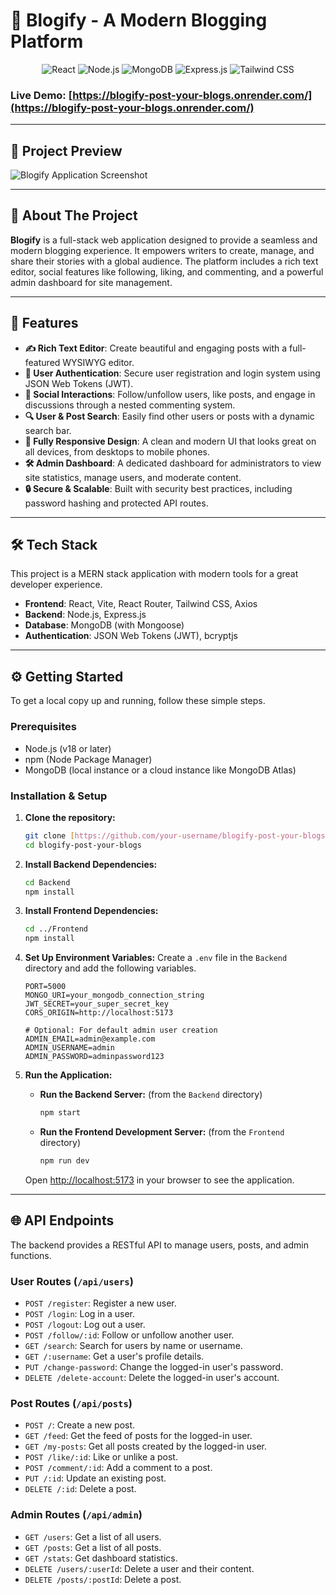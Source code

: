 # 📝 Blogify - A Modern Blogging Platform

<p align="center">
  <img src="https://img.shields.io/badge/React-20232A?style=for-the-badge&logo=react&logoColor=61DAFB" alt="React"/>
  <img src="https://img.shields.io/badge/Node.js-339933?style=for-the-badge&logo=nodedotjs&logoColor=white" alt="Node.js"/>
  <img src="https://img.shields.io/badge/MongoDB-4EA94B?style=for-the-badge&logo=mongodb&logoColor=white" alt="MongoDB"/>
  <img src="https://img.shields.io/badge/Express.js-000000?style=for-the-badge&logo=express&logoColor=white" alt="Express.js"/>
  <img src="https://img.shields.io/badge/Tailwind_CSS-38B2AC?style=for-the-badge&logo=tailwindcss&logoColor=white" alt="Tailwind CSS"/>
</p>

### **Live Demo**: [https://blogify-post-your-blogs.onrender.com/](https://blogify-post-your-blogs.onrender.com/)

---

## 📸 Project Preview

![Blogify Application Screenshot](https://github.com/user-attachments/assets/3dc1450f-a4c8-4ffd-8d36-9cba116544fa)

---

## 📖 About The Project

**Blogify** is a full-stack web application designed to provide a seamless and modern blogging experience. It empowers writers to create, manage, and share their stories with a global audience. The platform includes a rich text editor, social features like following, liking, and commenting, and a powerful admin dashboard for site management.

---

## 🚀 Features

-   **✍️ Rich Text Editor**: Create beautiful and engaging posts with a full-featured WYSIWYG editor.
-   **👤 User Authentication**: Secure user registration and login system using JSON Web Tokens (JWT).
-   **🤝 Social Interactions**: Follow/unfollow users, like posts, and engage in discussions through a nested commenting system.
-   **🔍 User & Post Search**: Easily find other users or posts with a dynamic search bar.
-   **📱 Fully Responsive Design**: A clean and modern UI that looks great on all devices, from desktops to mobile phones.
-   **🛠️ Admin Dashboard**: A dedicated dashboard for administrators to view site statistics, manage users, and moderate content.
-   **🔒 Secure & Scalable**: Built with security best practices, including password hashing and protected API routes.

---

## 🛠️ Tech Stack

This project is a MERN stack application with modern tools for a great developer experience.

-   **Frontend**: React, Vite, React Router, Tailwind CSS, Axios
-   **Backend**: Node.js, Express.js
-   **Database**: MongoDB (with Mongoose)
-   **Authentication**: JSON Web Tokens (JWT), bcryptjs

---

## ⚙️ Getting Started

To get a local copy up and running, follow these simple steps.

### Prerequisites

-   Node.js (v18 or later)
-   npm (Node Package Manager)
-   MongoDB (local instance or a cloud instance like MongoDB Atlas)

### Installation & Setup

1.  **Clone the repository:**
    ```sh
    git clone [https://github.com/your-username/blogify-post-your-blogs.git](https://github.com/your-username/blogify-post-your-blogs.git)
    cd blogify-post-your-blogs
    ```

2.  **Install Backend Dependencies:**
    ```sh
    cd Backend
    npm install
    ```

3.  **Install Frontend Dependencies:**
    ```sh
    cd ../Frontend
    npm install
    ```

4.  **Set Up Environment Variables:**
    Create a `.env` file in the `Backend` directory and add the following variables.

    ```env
    PORT=5000
    MONGO_URI=your_mongodb_connection_string
    JWT_SECRET=your_super_secret_key
    CORS_ORIGIN=http://localhost:5173

    # Optional: For default admin user creation
    ADMIN_EMAIL=admin@example.com
    ADMIN_USERNAME=admin
    ADMIN_PASSWORD=adminpassword123
    ```

5.  **Run the Application:**
    -   **Run the Backend Server:** (from the `Backend` directory)
        ```sh
        npm start
        ```
    -   **Run the Frontend Development Server:** (from the `Frontend` directory)
        ```sh
        npm run dev
        ```

    Open [http://localhost:5173](http://localhost:5173) in your browser to see the application.

---

## 🌐 API Endpoints

The backend provides a RESTful API to manage users, posts, and admin functions.

### User Routes (`/api/users`)

-   `POST /register`: Register a new user.
-   `POST /login`: Log in a user.
-   `POST /logout`: Log out a user.
-   `POST /follow/:id`: Follow or unfollow another user.
-   `GET /search`: Search for users by name or username.
-   `GET /:username`: Get a user's profile details.
-   `PUT /change-password`: Change the logged-in user's password.
-   `DELETE /delete-account`: Delete the logged-in user's account.

### Post Routes (`/api/posts`)

-   `POST /`: Create a new post.
-   `GET /feed`: Get the feed of posts for the logged-in user.
-   `GET /my-posts`: Get all posts created by the logged-in user.
-   `POST /like/:id`: Like or unlike a post.
-   `POST /comment/:id`: Add a comment to a post.
-   `PUT /:id`: Update an existing post.
-   `DELETE /:id`: Delete a post.

### Admin Routes (`/api/admin`)
-   `GET /users`: Get a list of all users.
-   `GET /posts`: Get a list of all posts.
-   `GET /stats`: Get dashboard statistics.
-   `DELETE /users/:userId`: Delete a user and their content.
-   `DELETE /posts/:postId`: Delete a post.
